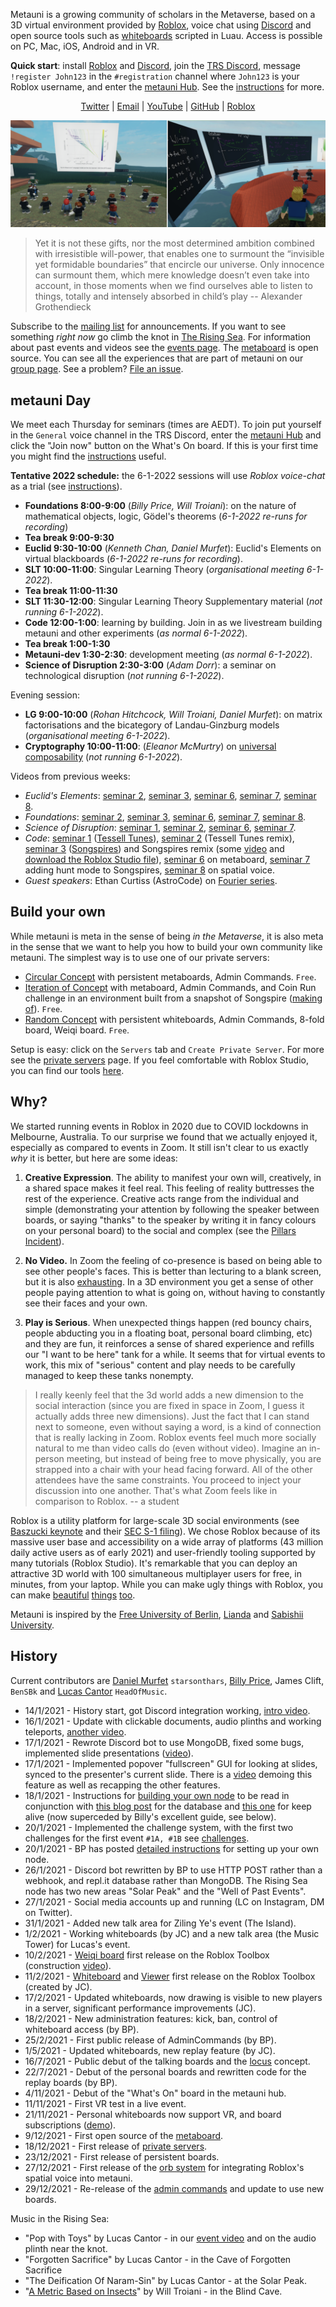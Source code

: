 Metauni is a growing community of scholars in the Metaverse, based on a 3D virtual environment provided by [Roblox](https://www.roblox.com/), voice chat using [Discord](https://www.discord.com) and open source tools such as [whiteboards](https://github.com/metauni/metaboard) scripted in Luau. Access is possible on PC, Mac, iOS, Android and in VR.

**Quick start**: install [Roblox](https://www.roblox.com/) and [Discord](https://www.discord.com), join the [TRS Discord](https://discord.gg/9yBaAxPSK8), message `!register John123` in the `#registration` channel where `John123` is your Roblox username, and enter the [metauni Hub](https://www.roblox.com/games/8165000775/metauni-Hub). See the [instructions](https://metauni.org/posts/instructions/instructions) for more.

<p align="center">
  <a href="https://twitter.com/_metauni">Twitter</a> |
  <a href="mailto:admin@metauni.org">Email</a> |
  <a href="https://www.youtube.com/playlist?list=PLKnx70LRf21eZQ7ZfEU5SibsJrAFvJU41">YouTube</a> |
  <a href="https://github.com/metauni">GitHub</a> |
  <a href="https://www.roblox.com/groups/13108882/metauni#!/about">Roblox</a>
</p>

![banner](newbanner.png)

> Yet it is not these gifts, nor the most determined ambition combined with irresistible will-power, that enables one to surmount the “invisible yet formidable boundaries” that encircle our universe. Only innocence can surmount them, which mere knowledge doesn’t even take into account, in those moments when we find ourselves able to listen to things, totally and intensely absorbed in child’s play -- Alexander Grothendieck

Subscribe to the [mailing list](https://tinyletter.com/adminmetauni) for announcements. If you want to see something *right now* go climb the knot in [The Rising Sea](https://www.roblox.com/games/8165217582/The-Rising-Sea). For information about past events and videos see the [events page](http://metauni.org/posts/events/events). The [metaboard](https://github.com/metauni/metaboard) is open source. You can see all the experiences that are part of metauni on our [group page](https://www.roblox.com/groups/13108882/metauni#!/about). See a problem? [File an issue](https://github.com/metauni/general/issues).

## metauni Day

We meet each Thursday for seminars (times are AEDT). To join put yourself in the `General` voice channel in the TRS Discord, enter the [metauni Hub](https://www.roblox.com/games/8165000775/metauni-Hub) and click the "Join now" button on the What's On board. If this is your first time you might find the [instructions](https://metauni.org/posts/instructions/instructions) useful.

**Tentative 2022 schedule:** the 6-1-2022 sessions will use *Roblox voice-chat* as a trial (see [instructions](https://metauni.org/posts/instructions/instructions)).

* **Foundations 8:00-9:00** (*Billy Price, Will Troiani*): on the nature of mathematical objects, logic, Gödel's theorems (*6-1-2022 re-runs for recording*)
* **Tea break 9:00-9:30**
* **Euclid 9:30-10:00** (*Kenneth Chan, Daniel Murfet*): Euclid's Elements on virtual blackboards (*6-1-2022 re-runs for recording*).
* **SLT 10:00-11:00**: Singular Learning Theory (*organisational meeting 6-1-2022*).
* **Tea break 11:00-11:30**
* **SLT 11:30-12:00**: Singular Learning Theory Supplementary material (*not running 6-1-2022*).
* **Code 12:00-1:00**: learning by building. Join in as we livestream building metauni and other experiments (*as normal 6-1-2022*).
* **Tea break 1:00-1:30**
* **Metauni-dev 1:30-2:30**: development meeting (*as normal 6-1-2022*).
* **Science of Disruption 2:30-3:00** (*Adam Dorr*): a seminar on technological disruption (*not running 6-1-2022*).

Evening session:

* **LG 9:00-10:00** (*Rohan Hitchcock, Will Troiani, Daniel Murfet*): on matrix factorisations and the bicategory of Landau-Ginzburg models (*organisational meeting 6-1-2022*).
* **Cryptography 10:00-11:00**: (*Eleanor McMurtry*) on [universal composability](https://en.wikipedia.org/wiki/Universal_composability) (*not running 6-1-2022*).

Videos from previous weeks:

* *Euclid's Elements*: [seminar 2](https://youtu.be/VO6QPT8Ubcc), [seminar 3](https://youtu.be/4yLm7Wcj6zg), [seminar 6](https://youtu.be/8P5Q-YdPBB0), [seminar 7](https://youtu.be/J3NUps3RjWU), [seminar 8](https://youtu.be/YGeSrBkxIoc).
* *Foundations*: [seminar 2](https://youtu.be/BxFr891R2k0), [seminar 3](https://youtu.be/sKJ5kbqYBBQ), [seminar 6](https://youtu.be/fpIXJ_X4XDM), [seminar 7](https://youtu.be/QfNGjmP65Fw), [seminar 8](https://youtu.be/kMhX5f0UN44).
* *Science of Disruption*: [seminar 1](https://youtu.be/4PDfwkXpXxk0), [seminar 2](https://youtu.be/nIZp83suxhg), [seminar 6](https://youtu.be/kzxozwtvTCo), [seminar 7](https://youtu.be/8geMAz9hlSA).
* *Code*: [seminar 1](https://youtu.be/zAjl848o_fg) ([Tessell Tunes](https://www.roblox.com/games/7662464095/Tessell-Tunes)), [seminar 2](https://youtu.be/pKDruEjZPg8) (Tessell Tunes remix), [seminar 3](https://youtu.be/dO3fi6WjjM0) ([Songspires](https://www.roblox.com/games/8157928012/Songspires-metauni)) and Songspires remix (some [video](https://youtu.be/wW3bEA-dcM8) and [download the Roblox Studio file](https://metauni.org/files/songspires.rbxl)), [seminar 6](https://youtu.be/3z6AK1KqqtQ) on metaboard, [seminar 7](https://youtu.be/7arwndlZMKo) adding hunt mode to Songspires, [seminar 8](https://youtu.be/ecCmWvCm1Ts) on spatial voice.
* *Guest speakers*: Ethan Curtiss (AstroCode) on [Fourier series](https://youtu.be/F1gdI2eWqc8).

## Build your own

While metauni is meta in the sense of being *in the Metaverse*, it is also meta in the sense that we want to help you how to build your own community like metauni. The simplest way is to use one of our private servers:

- [Circular Concept](https://www.roblox.com/games/8306474211/Circular-Concept#!/game-instances) with persistent metaboards, Admin Commands. `Free`.
- [Iteration of Concept](https://www.roblox.com/games/8278496526/Iteration-of-Concept) with metaboard, Admin Commands, and Coin Run challenge in an environment built from a snapshot of Songspire ([making of](https://youtu.be/l_Fl6tKZvQQ)). `Free`.
- [Random Concept](https://www.roblox.com/games/8343896302/Random-Concept) with persistent whiteboards, Admin Commands, 8-fold board, Weiqi board. `Free`.

Setup is easy: click on the `Servers` tab and `Create Private Server`. For more see the [private servers](http://metauni.org/posts/private/private) page.  If you feel comfortable with Roblox Studio, you can find our tools [here](https://metauni.org/posts/make-your-own/tools).
 
## Why?

We started running events in Roblox in 2020 due to COVID lockdowns in Melbourne, Australia. To our surprise we found that we actually enjoyed it, especially as compared to events in Zoom. It still isn't clear to us exactly *why* it is better, but here are some ideas:

1. **Creative Expression**. The ability to manifest your own will, creatively, in a shared space makes it feel real. This feeling of reality buttresses the rest of the experience. Creative acts range from the individual and simple (demonstrating your attention by following the speaker between boards, or saying "thanks" to the speaker by writing it in fancy colours on your personal board) to the social and complex (see the [Pillars Incident](https://youtu.be/jryDAxI3XSo)).

2. **No Video.** In Zoom the feeling of co-presence is based on being able to see other people's faces. This is better than lecturing to a blank screen, but it is also [exhausting](https://psycnet.apa.org/fulltext/2021-77825-003.pdf). In a 3D environment you get a sense of other people paying attention to what is going on, without having to constantly see their faces and your own.

3. **Play is Serious**. When unexpected things happen (red bouncy chairs, people abducting you in a floating boat, personal board climbing, etc) and they are fun, it reinforces a sense of shared experience and refills our "I want to be here" tank for a while. It seems that for virtual events to work, this mix of "serious" content and play needs to be carefully managed to keep these tanks nonempty.

> I really keenly feel that the 3d world adds a new dimension to the social interaction (since you are fixed in space in Zoom, I guess it actually adds three new dimensions). Just the fact that I can stand next to someone, even without saying a word, is a kind of connection that is really lacking in Zoom. Roblox events feel much more socially natural to me than video calls do (even without video). Imagine an in-person meeting, but instead of being free to move physically, you are strapped into a chair with your head facing forward. All of the other attendees have the same constraints. You proceed to inject your discussion into one another. That's what Zoom feels like in comparison to Roblox. -- a student

Roblox is a utility platform for large-scale 3D social environments (see [Baszucki keynote](https://www.youtube.com/watch?v=G00GlCJc0mU) and their [SEC S-1 filing](https://www.sec.gov/Archives/edgar/data/1315098/000119312520298230/d87104ds1.htm)). We chose Roblox because of its massive user base and accessibility on a wide array of platforms (43 million daily active users as of early 2021) and user-friendly tooling supported by many tutorials (Roblox Studio). It's remarkable that you can deploy an attractive 3D world with 100 simultaneous multiplayer users for free, in minutes, from your laptop. While you can make ugly things with Roblox, you can make [beautiful](https://www.roblox.com/games/3158922185/Toyokawa-Inari-Shrine-Showcase) [things](https://www.roblox.com/games/7056870928/Ancient-Machine-SHOWCASE) [too](https://www.roblox.com/games/6524322789/Garden-Of-Hestia-SHOWCASE).

Metauni is inspired by the [Free University of Berlin](https://en.wikipedia.org/wiki/Free_University_of_Berlin), [Lianda](https://en.wikipedia.org/wiki/National_Southwestern_Associated_University) and [Sabishii University](https://www.kimstanleyrobinson.info/content/shabishii).

## History

Current contributors are [Daniel Murfet](http://www.therisingsea.org) `starsonthars`, [Billy Price](https://billyprice.me/), James Clift, `BenSBk` and [Lucas Cantor](https://www.lucascantormusic.com/) `HeadOfMusic`.

* 14/1/2021 - History start, got Discord integration working, [intro video](https://youtu.be/0K3sCNvFpWE).
* 16/1/2021 - Update with clickable documents, audio plinths and working teleports, [another video](https://youtu.be/CJeuAvoRE9U).
* 17/1/2021 - Rewrote Discord bot to use MongoDB, fixed some bugs, implemented slide presentations ([video](https://youtu.be/9-fyJvrTRzA)).
* 17/1/2021 - Implemented popover "fullscreen" GUI for looking at slides, synced to the presenter's current slide. There is a [video](https://youtu.be/rNtZGYnRHdA) demoing this feature as well as recapping the other features.
* 18/1/2021 - Instructions for [building your own node](https://youtu.be/SEwmyMInqTM) to be read in conjunction with [this blog post](https://towardsdatascience.com/creating-a-discord-bot-from-scratch-and-connecting-to-mongodb-828ad1c7c22e) for the database and [this one](https://repl.it/talk/learn/Hosting-discordpy-bots-with-replit/11008) for keep alive (now superceded by Billy's excellent guide, see below).
* 20/1/2021 - Implemented the challenge system, with the first two challenges for the first event `#1A, #1B` see [challenges](http://metauni.org/posts/challenges/challenges).
* 20/1/2021 - BP has posted [detailed instructions](http://metauni.org/posts/make-your-own/make-your-own) for setting up your own node.
* 26/1/2021 - Discord bot rewritten by BP to use HTTP POST rather than a webhook, and repl.it database rather than MongoDB. The Rising Sea node has two new areas "Solar Peak" and the "Well of Past Events".
* 27/1/2021 - Social media accounts up and running (LC on Instagram, DM on Twitter).
* 31/1/2021 - Added new talk area for Ziling Ye's event (The Island).
* 1/2/2021 - Working whiteboards (by JC) and a new talk area (the Music Tower) for Lucas's event.
* 10/2/2021 - [Weiqi board](https://www.roblox.com/library/6366028251/metauni-Weiqi-Go-board) first release on the Roblox Toolbox (construction [video](https://youtu.be/wWtrTFI4ppc)).
* 11/2/2021 - [Whiteboard](https://www.roblox.com/library/6376883627/metauni-Whiteboard) and [Viewer](https://www.roblox.com/library/6377010705/metauni-Viewer) first release on the Roblox Toolbox (created by JC).
* 17/2/2021 - Updated whiteboards, now drawing is visible to new players in a server, significant performance improvements (JC).
* 18/2/2021 - New administration features: kick, ban, control of whiteboard access (by BP).
* 25/2/2021 - First public release of AdminCommands (by BP).
* 1/5/2021 - Updated whiteboards, new replay feature (by JC).
* 16/7/2021 - Public debut of the talking boards and the [locus](https://metauni.org/posts/loci/loci) concept.
* 22/7/2021 - Debut of the personal boards and rewritten code for the replay boards (by BP).
* 4/11/2021 - Debut of the "What's On" board in the metauni hub.
* 11/11/2021 - First VR test in a live event.
* 21/11/2021 - Personal whiteboards now support VR, and board subscriptions ([demo](https://youtu.be/brNGewzskBY)).
* 9/12/2021 - First open source of the [metaboard](https://github.com/metauni/metaboard).
* 18/12/2021 - First release of [private servers](https://metauni.org/posts/private/private).
* 23/12/2021 - First release of persistent boards.
* 27/12/2021 - First release of the [orb system](https://github.com/metauni/orb) for integrating Roblox's spatial voice into metauni.
* 29/12/2021 - Re-release of the [admin commands](https://github.com/metauni/admin) and update to use new boards.

Music in the Rising Sea:

* "Pop with Toys" by Lucas Cantor - in our [event video](https://youtu.be/xNqGxgiP0Cc) and on the audio plinth near the knot.
* "Forgotten Sacrifice" by Lucas Cantor - in the Cave of Forgotten Sacrifice
* "The Deification Of Naram-Sin" by Lucas Cantor - at the Solar Peak.
* "[A Metric Based on Insects](https://obduratefleet.bandcamp.com/album/obdurate)" by Will Troiani - in the Blind Cave.

